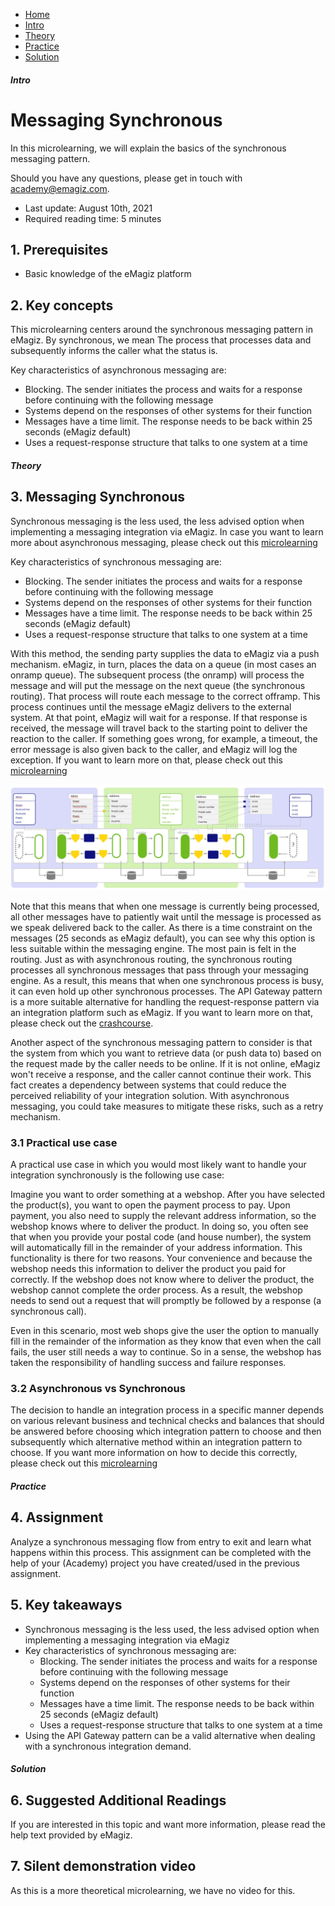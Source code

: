 <div class="ez-academy">
    <div class="ez-academy__body">
        <main class="micro-learning">
        <ul class="doc-nav">
            <li class="doc-nav__item"><a href="../../docs/microlearning/intermediate-key-concepts-emagiz-messaging-index" class="doc-nav__link">Home</a></li>
            <li class="doc-nav__item"><a href="#intro" class="doc-nav__link">Intro</a></li>
            <li class="doc-nav__item"><a href="#theory" class="doc-nav__link">Theory</a></li>
            <li class="doc-nav__item"><a href="#practice" class="doc-nav__link">Practice</a></li>
            <li class="doc-nav__item"><a href="#solution" class="doc-nav__link">Solution</a></li>
        </ul>

<div class="doc">

##### Intro

# Messaging Synchronous

In this microlearning, we will explain the basics of the synchronous messaging pattern.

Should you have any questions, please get in touch with academy@emagiz.com.

- Last update: August 10th, 2021
- Required reading time: 5 minutes

## 1. Prerequisites
- Basic knowledge of the eMagiz platform

## 2. Key concepts
This microlearning centers around the synchronous messaging pattern in eMagiz.
By synchronous, we mean The process that processes data and subsequently informs the caller what the status is.

Key characteristics of asynchronous messaging are:

- Blocking. The sender initiates the process and waits for a response before continuing with the following message
- Systems depend on the responses of other systems for their function
- Messages have a time limit. The response needs to be back within 25 seconds (eMagiz default)
- Uses a request-response structure that talks to one system at a time

##### Theory

## 3. Messaging Synchronous

Synchronous messaging is the less used, the less advised option when implementing a messaging integration via eMagiz. In case you want to learn more about asynchronous messaging, please check out this [microlearning](crashcourse-messaging-messaging-asynchronous.md)

Key characteristics of synchronous messaging are:

- Blocking. The sender initiates the process and waits for a response before continuing with the following message
- Systems depend on the responses of other systems for their function
- Messages have a time limit. The response needs to be back within 25 seconds (eMagiz default)
- Uses a request-response structure that talks to one system at a time

With this method, the sending party supplies the data to eMagiz via a push mechanism. eMagiz, in turn, places the data on a queue (in most cases an onramp queue). The subsequent process (the onramp) will process the message and will put the message on the next queue (the synchronous routing). That process will route each message to the correct offramp. This process continues until the message eMagiz delivers to the external system. At that point, eMagiz will wait for a response. If that response is received, the message will travel back to the starting point to deliver the reaction to the caller. If something goes wrong, for example, a timeout, the error message is also given back to the caller, and eMagiz will log the exception. If you want to learn more on that, please check out this [microlearning](intermediate-understanding-error-handling-in-emagiz-messaging-synchronous.md)

<p align="center"><img src="../../img/microlearning/intermediate-key-concepts-emagiz-messaging-messaging-synchronous--concept.png"></p>

Note that this means that when one message is currently being processed, all other messages have to patiently wait until the message is processed as we speak delivered back to the caller. As there is a time constraint on the messages (25 seconds as eMagiz default), you can see why this option is less suitable within the messaging engine. The most pain is felt in the routing. Just as with asynchronous routing, the synchronous routing processes all synchronous messages that pass through your messaging engine. As a result, this means that when one synchronous process is busy, it can even hold up other synchronous processes. The API Gateway pattern is a more suitable alternative for handling the request-response pattern via an integration platform such as eMagiz. If you want to learn more on that, please check out the [crashcourse](crashcourse-api-gateway-index.md).

Another aspect of the synchronous messaging pattern to consider is that the system from which you want to retrieve data (or push data to) based on the request made by the caller needs to be online. If it is not online, eMagiz won't receive a response, and the caller cannot continue their work. This fact creates a dependency between systems that could reduce the perceived reliability of your integration solution. With asynchronous messaging, you could take measures to mitigate these risks, such as a retry mechanism.

### 3.1 Practical use case

A practical use case in which you would most likely want to handle your integration synchronously is the following use case:

Imagine you want to order something at a webshop. After you have selected the product(s), you want to open the payment process to pay. Upon payment, you also need to supply the relevant address information, so the webshop knows where to deliver the product. In doing so, you often see that when you provide your postal code (and house number), the system will automatically fill in the remainder of your address information. This functionality is there for two reasons. Your convenience and because the webshop needs this information to deliver the product you paid for correctly. If the webshop does not know where to deliver the product, the webshop cannot complete the order process. As a result, the webshop needs to send out a request that will promptly be followed by a response (a synchronous call). 

Even in this scenario, most web shops give the user the option to manually fill in the remainder of the information as they know that even when the call fails, the user still needs a way to continue. So in a sense, the webshop has taken the responsibility of handling success and failure responses.

### 3.2 Asynchronous vs Synchronous

The decision to handle an integration process in a specific manner depends on various relevant business and technical checks and balances that should be answered before choosing which integration pattern to choose and then subsequently which alternative method within an integration pattern to choose. If you want more information on how to decide this correctly, please check out this [microlearning](intermediate-discover-your-integration-landscape-determining-integration-pattern.md)

##### Practice

## 4. Assignment

Analyze a synchronous messaging flow from entry to exit and learn what happens within this process. 
This assignment can be completed with the help of your (Academy) project you have created/used in the previous assignment.

## 5. Key takeaways

- Synchronous messaging is the less used, the less advised option when implementing a messaging integration via eMagiz
- Key characteristics of synchronous messaging are:
    - Blocking. The sender initiates the process and waits for a response before continuing with the following message
    - Systems depend on the responses of other systems for their function
    - Messages have a time limit. The response needs to be back within 25 seconds (eMagiz default)
    - Uses a request-response structure that talks to one system at a time
- Using the API Gateway pattern can be a valid alternative when dealing with a synchronous integration demand.

##### Solution

## 6. Suggested Additional Readings

If you are interested in this topic and want more information, please read the help text provided by eMagiz.

## 7. Silent demonstration video

As this is a more theoretical microlearning, we have no video for this.

</div>
</main>
</div>
</div>